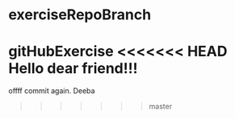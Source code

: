 # exerciseRepoBranch
gitHubExercise
<<<<<<< HEAD
Hello dear friend!!!
=======
offff commit again.
Deeba
>>>>>>> master
